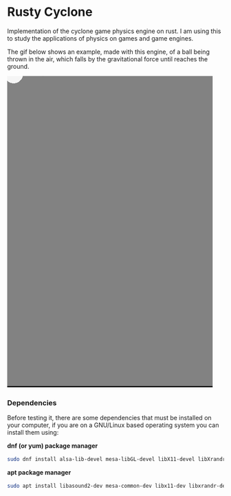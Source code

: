 # Rusty Cyclone

Implementation of the cyclone game physics engine on rust. I am using this to study the applications of physics on games and game engines.

The gif below shows an example, made with this engine, of a ball being thrown in the air, which falls by the gravitational force until reaches the ground.

<img src="./images/fallball-example01.gif" alt="Falling ball gif">

### Dependencies

Before testing it, there are some dependencies that must be installed on your computer, if you are on a GNU/Linux based operating system you can install them using:

**dnf (or yum) package manager**
```bash
sudo dnf install alsa-lib-devel mesa-libGL-devel libX11-devel libXrandr-devel libXi-devel libXcursor-devel libXinerama-devel cmake
```

**apt package manager**
```bash
sudo apt install libasound2-dev mesa-common-dev libx11-dev libxrandr-dev libxi-dev xorg-dev libgl1-mesa-dev libglu1-mesa-dev cmake
```

<!--
## Main references:
TODO: finish this reference section!
-->